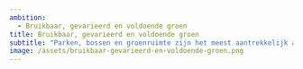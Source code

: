 ```yaml
---
ambition: 
  - Bruikbaar, gevarieerd en voldoende groen
title: Bruikbaar, gevarieerd en voldoende groen
subtitle: "Parken, bossen en groenruimte zijn het meest aantrekkelijk als er variatie is in type groen en gebruik en als verschillende doelgroepen er naast elkaar kunnen verblijven"
image: /assets/bruikbaar-gevarieerd-en-voldoende-groen.png
---
```

